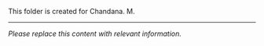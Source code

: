 This folder is created for Chandana. M.

---

*Please replace this content with relevant information.*
